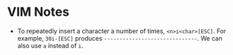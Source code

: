 # VIM Notes

- To repeatedly insert a character a number of times, `<n>i<char>[ESC]`. For example, `30i-[ESC]` produces `------------------------------`. We can also use `a` instead of `i`.
